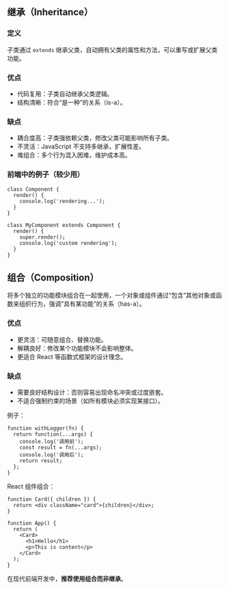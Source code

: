 
## 继承（Inheritance）

### 定义

子类通过 `extends` 继承父类，自动拥有父类的属性和方法，可以重写或扩展父类功能。

### 优点

- 代码复用：子类自动继承父类逻辑。
- 结构清晰：符合“是一种”的关系（is-a）。

### 缺点

- 耦合度高：子类强依赖父类，修改父类可能影响所有子类。
- 不灵活：JavaScript 不支持多继承，扩展性差。
- 难组合：多个行为混入困难，维护成本高。

### 前端中的例子（较少用）

```
class Component {
  render() {
    console.log('rendering...');
  }
}

class MyComponent extends Component {
  render() {
    super.render();
    console.log('custom rendering');
  }
}
```


## 组合（Composition）

将多个独立的功能模块组合在一起使用，一个对象或组件通过“包含”其他对象或函数来组织行为，强调“具有某功能”的关系（has-a）。

### 优点

- 更灵活：可随意组合、替换功能。
- 解耦良好：修改某个功能模块不会影响整体。
- 更适合 React 等函数式框架的设计理念。

###  缺点

- 需要良好结构设计：否则容易出现命名冲突或过度嵌套。
- 不适合强制约束的场景（如所有模块必须实现某接口）。

例子：

```
function withLogger(fn) {
  return function(...args) {
    console.log('调用前');
    const result = fn(...args);
    console.log('调用后');
    return result;
  };
}
```

React 组件组合：

```
function Card({ children }) {
  return <div className="card">{children}</div>;
}

function App() {
  return (
    <Card>
      <h1>Hello</h1>
      <p>This is content</p>
    </Card>
  );
}

```


在现代前端开发中，**推荐使用组合而非继承**。